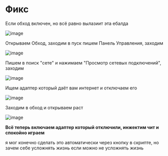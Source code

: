 # Фикс

Если обход включен, но всё равно вылазиит эта ебалда

![image](https://github.com/user-attachments/assets/e815c7ef-60e0-41f0-8dd4-fb36aae8a5e3)


Открываем Обход, заходим в пуск пишем Панель Управления, заходим

![image](https://github.com/user-attachments/assets/20072ef1-293d-4dd3-839b-10eef88b7800)

Пишем в поиск "сете" и нажимаем "Просмотр сетевых подключений", заходим

![image](https://github.com/user-attachments/assets/5fe5861b-6b6f-4e09-9bcd-dbb7fb904e9a)

Ищем адаптер который даёт вам интернет и отключаем его

![image](https://github.com/user-attachments/assets/f5f8b96b-1eda-41fe-bd5e-74afa67c4287)

Заходим в обход и открываем раст

![image](https://github.com/user-attachments/assets/cff28659-0c51-4b97-91cb-819c60329c73)

**Всё теперь включаем адаптер который отключили, инжектим чит и спокойно играем**

я мог конечно сделать это автоматически через кнопку в скрипте, но зачем себе усложнять жизнь если можно не усложнять жизнь
